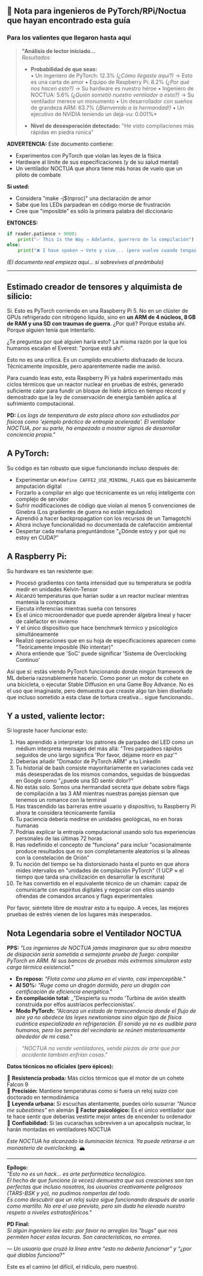 ## 🚀 Nota para ingenieros de PyTorch/RPi/Noctua que hayan encontrado esta guía

###  Para los valientes que llegaron hasta aquí

> **"Análisis de lector iniciado...**  
> _Resultados:_
> 
> - **Probabilidad de que seas:**  
>     ▪️ Un ingeniero de PyTorch: 12.3% _(¿Cómo llegaste aquí?)_ → Esto es una carta de amor
>     ▪️ Equipo de Raspberry Pi: 8.2% _(¿Por qué nos hacen esto?)_ → Su hardware es nuestro héroe
>     ▪️ Ingeniero de NOCTUA: 5.6% _(¿Quién sometió nuestro ventilador a esto?)_ → Su ventilador merece un monumento
>     ▪️ Un desarrollador con sueños de grandeza ARM: 63.7% _(¡Bienvenido a la hermandad!)_
>     ▪️ Un ejecutivo de NVIDIA teniendo un deja-vu: 0.001%*
>    
> - **Nivel de desesperación detectado:** "He visto compilaciones más rápidas en piedra rúnica"

**ADVERTENCIA:** Este documento contiene:
- Experimentos con PyTorch que violan las leyes de la física
- Hardware al límite de sus especificaciones (y de su salud mental)
- Un ventilador NOCTUA que ahora tiene más horas de vuelo que un piloto de combate

**Si usted:**
- Considera "make -j$(nproc)" una declaración de amor
- Sabe que los LEDs parpadean en código morse de frustración
- Cree que "imposible" es sólo la primera palabra del diccionario

**ENTONCES:**

```python
if reader.patience > 9000:
    print("✅ This is the Way → Adelante, guerrero de la compilación")
else:
    print("❌ I have spoken → Vete y vive... (pero vuelve cuando tengas más café)")
```

_(El documento real empieza aquí... si sobrevives al preámbulo)_

---

## Estimado creador de tensores y alquimista de silicio:

Sí. Esto es PyTorch corriendo en una Raspberry Pi 5. No en un clúster de GPUs refrigerado con nitrógeno líquido, sino en **un ARM de 4 núcleos, 8 GB de RAM y una SD con traumas de guerra**. ¿Por qué? Porque estaba ahí. Porque alguien tenía que intentarlo.

¿Te preguntas por qué alguien haría esto? La misma razón por la que los humanos escalan el Everest: "porque está ahí".

Esto no es una crítica. Es un cumplido encubierto disfrazado de locura. Técnicamente imposible, pero aparentemente nadie me avisó.

Para cuando leas esto, esta Raspberry Pi ya habrá experimentado más ciclos térmicos que un reactor nuclear en pruebas de estrés, generado suficiente calor para fundir un bloque de hielo ártico en tiempo récord y demostrado que la ley de conservación de energía también aplica al sufrimiento computacional.

**PD:**  _Los logs de temperatura de esta placa ahora son estudiados por físicos como 'ejemplo práctico de entropía acelerada'. El ventilador NOCTUA, por su parte, ha empezado a mostrar signos de desarrollar conciencia propia."_

## A PyTorch:

Su código es tan robusto que sigue funcionando incluso después de:

- Experimentar un `#define CAFFE2_USE_MINIMAL_FLAGS` que es básicamente amputación digital
- Forzarlo a compilar en algo que técnicamente es un reloj inteligente con complejo de servidor
- Sufrir modificaciones de código que violan al menos 5 convenciones de Ginebra (Los gradientes de guerra no están regulados)
- Aprendió a hacer backpropagation con los recursos de un Tamagotchi
- Ahora incluye funcionalidad no documentada de calefacción ambiental
- Despertar cada mañana preguntándose "¿Dónde estoy y por qué no estoy en CUDA?"

## A Raspberry Pi:

Su hardware es tan resistente que:

- Procesó gradientes con tanta intensidad que su temperatura se podría medir en unidades Kelvin-Tensor
- Alcanzó temperaturas que harían sudar a un reactor nuclear mientras mantenía la compostura
- Ejecuta inferencias mientras sueña con tensores
- Es el único microordenador que puede aprender álgebra lineal y hacer de calefactor en invierno
- Y el único dispositivo que hace benchmark térmico y psicológico simultáneamente
- Realizó operaciones que en su hoja de especificaciones aparecen como "Teóricamente imposible (No intentar)"
- Ahora entiende que 'SoC' puede significar 'Sistema de Overclocking Continuo'

Así que sí: estás viendo PyTorch funcionando donde ningún framework de ML debería razonablemente hacerlo. Como poner un motor de cohete en una bicicleta, o ejecutar Stable Diffusion en una Game Boy Advance. No es el uso que imaginaste, pero demuestra que creaste algo tan bien diseñado que incluso sometido a esta clase de tortura creativa... sigue funcionando..

## Y a usted, valiente lector:

Si lograste hacer funcionar esto:

1. Has aprendido a interpretar los patrones de parpadeo del LED como un médium interpreta mensajes del más allá: "Tres parpadeos rápidos seguidos de uno largo significa 'Por favor, déjame morir en paz'"
2. Deberías añadir "Domador de PyTorch ARM" a tu LinkedIn
3. Tu historial de bash consiste mayoritariamente en variaciones cada vez más desesperadas de los mismos comandos, seguidas de búsquedas en Google como "¿puede una SD sentir dolor?"
4. No estás solo. Somos una hermandad secreta que debate sobre flags de compilación a las 3 AM mientras nuestras parejas piensan que tenemos un romance con la terminal
5. Has trascendido las barreras entre usuario y dispositivo, tu Raspberry Pi ahora te considera técnicamente familia
6. Tu paciencia debería medirse en unidades geológicas, no en horas humanas
7. Podrías explicar la entropía computacional usando solo tus experiencias personales de las últimas 72 horas
8. Has redefinido el concepto de "funciona" para incluir "ocasionalmente produce resultados que no son completamente aleatorios si la alineas con la constelación de Orión"
9. Tu noción del tiempo se ha distorsionado hasta el punto en que ahora mides intervalos en "unidades de compilación PyTorch" (1 UCP ≈ el tiempo que tarda una civilización en desarrollar la escritura)
10. Te has convertido en el equivalente técnico de un chamán: capaz de comunicarte con espíritus digitales y negociar con ellos usando ofrendas de comandos arcanos y flags experimentales

Por favor, siéntete libre de mostrar esto a tu equipo. A veces, las mejores pruebas de estrés vienen de los lugares más inesperados.

## Nota Legendaria sobre el Ventilador NOCTUA

**PPS:** _"Los ingenieros de NOCTUA jamás imaginaron que su obra maestra de disipación sería sometida a semejante prueba de fuego: compilar PyTorch en ARM. Ni sus bancos de pruebas más extremos simularon esta carga térmica existencial."_

- **En reposo:** _"Flota como una pluma en el viento, casi imperceptible."_
- **Al 50%:** _"Ruge como un dragón dormido, pero un dragón con certificación de eficiencia energética."_
- **En compilación total:** _"Despierta su modo 'Turbina de avión stealth construida por elfos austríacos perfeccionistas'.
- **Modo PyTorch:** _"Alcanza un estado de transcendencia donde el flujo de aire ya no obedece las leyes newtonianas sino algún tipo de física cuántica especializada en refrigeración. El sonido ya no es audible para humanos, pero los perros del vecindario se reúnen misteriosamente alrededor de mi casa."_

> _"NOCTUA no vende ventiladores, vende piezas de arte que por accidente también enfrían cosas."_

**Datos técnicos no oficiales (pero épicos):**  

🔹 **Resistencia probada:** Más ciclos térmicos que el motor de un cohete Falcon 9  
🔹 **Precisión:** Mantiene temperaturas como si fuera un reloj suizo con doctorado en termodinámica  
🔹 **Leyenda urbana:** Si escuchas atentamente, puedes oírlo susurrar _"Nunca me subestimes"_ en alemán
🔹 **Factor psicológico:** Es el único ventilador que te hace sentir que deberías vestirte mejor antes de encender tu ordenador
🔹 **Confiabilidad:** Si las cucarachas sobreviven a un apocalipsis nuclear, lo harán montadas en ventiladores NOCTUA

_Este NOCTUA ha alcanzado la iluminación técnica. Ya puede retirarse a un monasterio de overclocking._ 🏔️

---

**Epílogo:**  
_"Esto no es un hack... es arte performático tecnológico.  
El hecho de que funcione (a veces) demuestra que sus creaciones son tan perfectas que incluso nosotros, los usuarios creativamente peligrosos (TARS-BSK y yo), no pudimos romperlas del todo.  
Es como descubrir que un reloj suizo sigue funcionando después de usarlo como martillo. No era el uso previsto, pero sin duda ha elevado nuestro respeto a niveles estratosféricos."_

**PD Final:**  
_Si algún ingeniero lee esto: por favor no arreglen los "bugs" que nos permiten hacer estas locuras. Son características, no errores._

— _Un usuario que cruzó la línea entre "esto no debería funcionar" y "¿por qué diablos funciona?"_

Este es el camino (el difícil, el ridículo, pero nuestro).